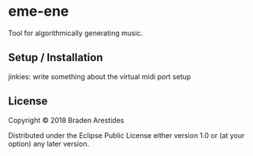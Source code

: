 # eme-ene
Tool for algorithmically generating music.

## Setup / Installation

jinkies: write something about the virtual midi port setup

## License

Copyright © 2018 Braden Arestides

Distributed under the Eclipse Public License either version 1.0 or (at
your option) any later version.
